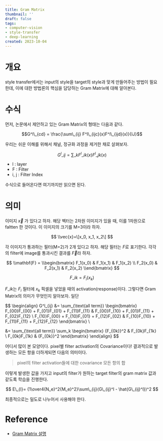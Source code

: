 ```yaml
---
title: Gram Matrix
thumbnail: ''
draft: false
tags:
- computer-vision
- style-transfer
- deep-learning
created: 2023-10-04
---
```


# 개요

style transfer에서는 input의 style을 target의 style과 맞게 만들어주는 방법이 필요한데, 이에 대한 방법론의 핵심을 담당하는 Gram Matrix에 대해 알아본다.

# 수식

먼저, 논문에서 제안하고 있는 Gram Matrix의 형태는 다음과 같다.

$$G^l\_{cd} = \frac{\sum\_{ij} F^l\_{ijc}(x)F^l\_{ijd}(x)}{IJ}$$

우리는 쉬운 이해를 위해서 채널, 정규화 과정을 제거한 채로 살펴보자.

$$G^l\_{ij} = {\sum\_{k} F^l\_{ik}(x)F^l\_{jk}(x)}$$

* l : layer
* F : Filter
* i, j : Filter Index

수식으로 들어온다면 여기까지만 읽으면 된다.

# 의미

이미지 $\vec{x}$ 가 있다고 하자. 해당 벡터는 2차원 이미지가 있을 때, 이를 1차원으로 faltten 한 것이다. 이 이미지의 크기를 M=3이라 하자.

$$
\\vec{x}=\[x_0, x_1, x_2\]
$$

각 이미지가 통과하는 필터(M=2)가 2개 있다고 하자. 해당 필터는 $F$로 표기한다. 각각의 filter에 image를 통과시킨 결과를 $\vec{F}$라 하자.

$$
\\mathbf{F} =
\\begin{bmatrix}
F_1(x_0) & F_1(x_1) & F_1(x_2) \\
F_2(x_0) & F_2(x_1) & F_2(x_2)
\\end{bmatrix}
$$

$$
F\_{ik} = F_i(x_k)
$$

$F\_{ik}$는 $F_i$ 필터에 $x_k$ 픽셀을 넣었을 때의 activation(response)이다. 그렇다면 Gram Matrix의 의미가 무엇인지 알아보자. 일단

$$
\\begin{align}
G^l\_{ij}
&=
\\sum\_{\text{all term}}
\\begin{bmatrix}
F\_{00}F\_{00} + F\_{01}F\_{01} + F\_{11}F\_{11} & F\_{00}F\_{10} + F\_{01}F\_{11} + F\_{02}F\_{12} \\
F\_{10}F\_{00} + F\_{10}F\_{01} + F\_{12}F\_{02} & F\_{10}F\_{10} + F\_{11}F\_{11} + F\_{12}F\_{12}
\\end{bmatrix}
\\

&=
\\sum\_{\text{all term}} \sum_k
\\begin{bmatrix}
{F\_{0k}}^2 & F\_{0k}F\_{1k} \\
F\_{0k}F\_{1k} & {F\_{0k}}^2
\\end{bmatrix}
\\end{align}
$$

어디서 많이 본 모양이다. pixel별 filter activation의 Covariance이다! 결과적으로 발생하는 모든 항을 더하게되면 다음의 의미이다.

 > 
 > pixel의 filter activation들에 대한 covariance 모든 항의 합

이렇게 발생한 값을 가지고 input의 filter가 원하는 target filter의 gram matrix 값과 같도록 학습을 진행한다.

$$
E\_{l}= {1\over4{N_e}^2{M_e}^2}\sum\_{ij}(G\_{ij}^l - \hat{G\_{ij}^l})^2
$$

최종적으로는 밀도로 나누어서 사용해야 한다.

# Reference

* [Gram Matrix 설명](https://m.blog.naver.com/PostView.nhn?blogId=atelierjpro&logNo=221180412283&proxyReferer=https:%2F%2Fwww.google.com%2F)
